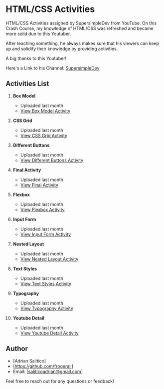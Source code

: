 # HTML/CSS Activities

HTML/CSS Activities assigned by SupersimpleDev from YouTube. On this Crash Course, my knowledge of HTML/CSS was refreshed and became more solid due to this Youtuber.

After teaching something, he always makes sure that his viewers can keep up and solidify their knowledge by providing activities.

A big thanks to this Youtuber!

Here's a Link to his Channel: [SupersimpleDev](https://www.youtube.com/@SuperSimpleDev)

## Activities List

1. **Box Model**

   - Uploaded last month
   - [View Box Model Activity](Box%20Model)

2. **CSS Grid**

   - Uploaded last month
   - [View CSS Grid Activity](CSS%20Grid)

3. **Different Buttons**

   - Uploaded last month
   - [View Different Buttons Activity](Different%20Buttons)

4. **Final Activity**

   - Uploaded last month
   - [View Final Activity](Final%20Activity)

5. **Flexbox**

   - Uploaded last month
   - [View Flexbox Activity](Flexbox)

6. **Input Form**

   - Uploaded last month
   - [View Input Form Activity](Input%20Form)

7. **Nested Layout**

   - Uploaded last month
   - [View Nested Layout Activity](Nested%20Layout)

8. **Text Styles**

   - Uploaded last month
   - [View Text Styles Activity](Text%20Styles)

9. **Typography**

   - Uploaded last month
   - [View Typography Activity](Typography)

10. **Youtube Detail**
    - Uploaded last month
    - [View Youtube Detail Activity](Youtube%20Detail)

## Author

- [Adrian Salitico]
- [https://github.com/frogerall]
- Email: [saliticoadrian@gmail.com]

Feel free to reach out for any questions or feedback!
